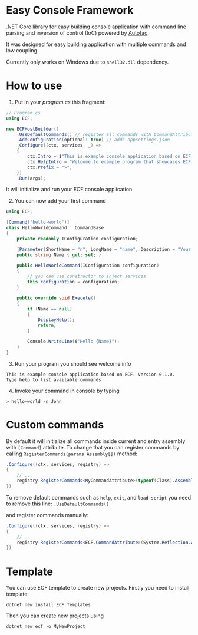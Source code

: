 # Easy Console Framework
.NET Core library for easy building console application with command line parsing and inversion of control (IoC) powered by [Autofac](https://autofac.org).

It was designed for easy building application with multiple commands and low coupling.

Currently only works on Windows due to `shell32.dll` dependency.

# How to use
1. Put in your *program.cs* this fragment:
```cs
// Program.cs
using ECF;

new ECFHostBuilder()
    .UseDefaultCommands() // register all commands with CommandAttribute and default commands (help, exit, ...)
    .AddConfiguration(optional: true) // adds appsettings.json        
    .Configure((ctx, services, _) =>
    {
        ctx.Intro = $"This is example console application based on ECF. Version {typeof(Program).Assembly.GetName().Version}.\nType help to list available commands";
        ctx.HelpIntro = "Welcome to example program that showcases ECF framework. Enter one of command listed below";
        ctx.Prefix = ">";
    })
    .Run(args);
```
it will initialize and run your ECF console application

2. You can now add your first command
```cs
using ECF;

[Command("hello-world")]
class HelloWorldCommand : CommandBase
{
    private readonly IConfiguration configuration;

    [Parameter(ShortName = "n", LongName = "name", Description = "Your name")]
    public string Name { get; set; }

    public HelloWorldCommand(IConfiguration configuration)
    {
        // you can use constructor to inject services
        this.configuration = configuration;
    }

    public override void Execute()
    {
        if (Name == null)
        {
            DisplayHelp();
            return;
        }

        Console.WriteLine($"Hello {Name}");
    }
}
```
3. Run your program
you should see welcome info
```
This is example console application based on ECF. Version 0.1.0.
Type help to list available commands
```
4. Invoke your command in console by typing 
```
> hello-world -n John
```

# Custom commands
By default it will initialize all commands inside current and entry assembly with `[Command]` attribute. To change that you can register commands by calling `RegisterCommands(params Assembly[])` method:
```cs
.Configure((ctx, services, registry) =>
{
    // ...
    registry.RegisterCommands<MyCommandAttribute>(typeof(Class).Assembly);
})
```

To remove default commands such as `help`, `exit`, and `load-script` you need to remove this line:
~~`.UseDefaultCommands()`~~

and register commands manually:
```cs
.Configure((ctx, services, registry) =>
{
    // ...
    registry.RegisterCommands<ECF.CommandAttribute>(System.Reflection.Assembly.GetExecutingAssembly());
})
```

# Template
You can use ECF template to create new projects. Firstly you need to install template:
```
dotnet new install ECF.Templates
```

Then you can create new projects using 
```
dotnet new ecf -o MyNewProject
```